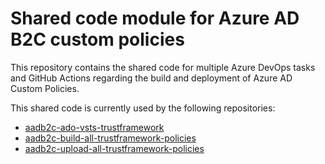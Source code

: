 # Shared code module for Azure AD B2C custom policies
This repository contains the shared code for multiple Azure DevOps tasks and GitHub Actions regarding the build and deployment of Azure AD Custom Policies.

This shared code is currently used by the following repositories:
- [aadb2c-ado-vsts-trustframework](https://github.com/CarstenBlumeMSFT/aadb2c-ado-vsts-trustframework)
- [aadb2c-build-all-trustframework-policies](https://github.com/CarstenBlumeMSFT/aadb2c-build-all-trustframework-policies)
- [aadb2c-upload-all-trustframework-policies](https://github.com/CarstenBlumeMSFT/aadb2c-upload-all-trustframework-policies)
